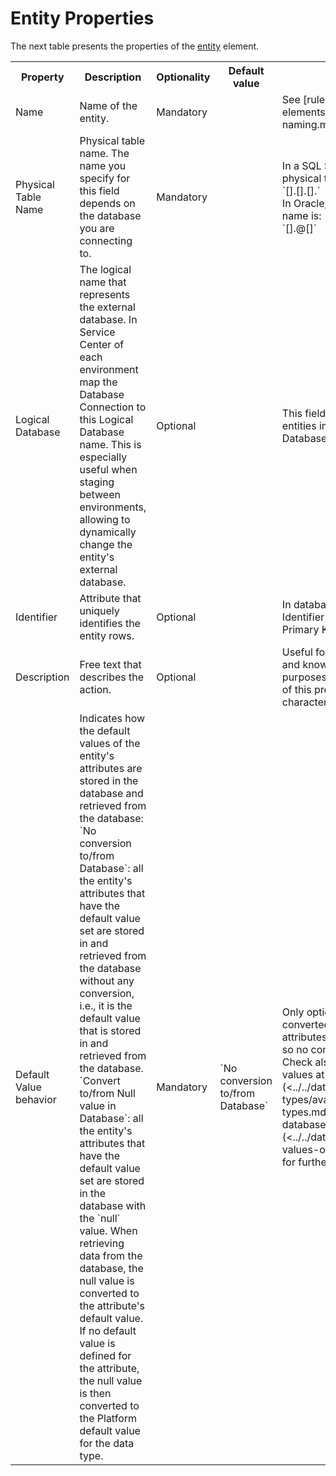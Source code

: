 # Entity Properties

The next table presents the properties of the [entity](<../../../extensibility-and-integration/integration-studio/managing-extensions/entity-define.md>) element.  

<table markdown="1">
<tr>
<th>
Property
</th>
<th>
Description
</th>
<th>
Optionality
</th>
<th>
Default value
</th>
<th>
Obs.
</th>
</tr>
<tr>
<td>
Name
</td>
<td>
Name of the entity.
</td>
<td>
Mandatory
</td>
<td>
</td>
<td>
See [rules for naming elements](<../element-naming.md>).
</td>
</tr>
<tr>
<td>
Physical Table Name
</td>
<td>
Physical table name. The name you specify for this field depends on the database you are connecting to.
</td>
<td>
Mandatory
</td>
<td>
</td>
<td>
In a SQL Server, the full physical table name is:<br/>
`[<server>].[<catalog>].[<owner>].<tab_name>`<br/>
In Oracle, the full physical name is:<br/>
`[<owner>].<tab_name>@[<server>]`
</td>
</tr>
<tr>
<td>
Logical Database
</td>
<td>
The logical name that represents the external database. In Service Center of each environment map the Database Connection to this Logical Database name. This is especially useful when staging between environments, allowing to dynamically change the entity's external database.
</td>
<td>
Optional
</td>
<td>
</td>
<td>
This field is used only for entities imported using Database Connections.
</td>
</tr>
<tr>
<td>
Identifier
</td>
<td>
Attribute that uniquely identifies the entity rows.
</td>
<td>
Optional
</td>
<td>
</td>
<td>
In database terminology, the Identifier is called the Primary Key.
</td>
</tr>
<tr>
<td>
Description
</td>
<td>
Free text that describes the action.
</td>
<td>
Optional
</td>
<td>
</td>
<td>
Useful for documentation and knowledge transfer purposes.
The maximum size of this property is 255 characters.
</td>
</tr>
<tr>
<td>
Default Value behavior
</td>
<td>
Indicates how the default values of the entity's attributes are stored in the database and retrieved from the database:
`No conversion to/from Database`: all the entity's attributes that have the default value set are stored in and retrieved from the database without any conversion, i.e., it is the default value that is stored in and retrieved from the database.<br/>
`Convert to/from Null value in Database`: all the entity's attributes that have the default value set are stored in the database with the `null` value. When retrieving data from the database, the null value is converted to the attribute's default value. If no default value is defined for the attribute,  the null value is then converted to the Platform default value for the data type.
</td>
<td>
Mandatory
</td>
<td>
`No conversion to/from Database`
</td>
<td>
Only optional attributes are converted. The mandatory attributes cannot be empty so no conversion occurs.
Check also the list of [default values at runtime](<../../data/data-types/available-data-types.md>) and [in the database](<../../data/database/default-values-on-database.md>) for further information.
</td>
</tr>
</table>
